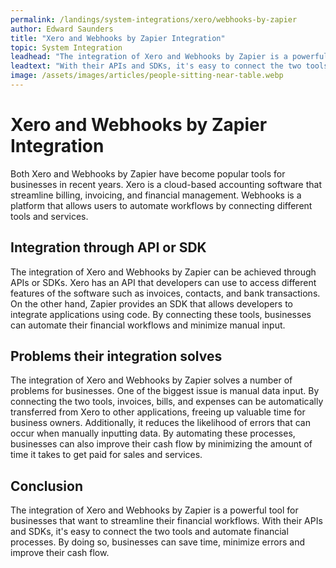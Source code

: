 ```yaml
---
permalink: /landings/system-integrations/xero/webhooks-by-zapier
author: Edward Saunders
title: "Xero and Webhooks by Zapier Integration"
topic: System Integration
leadhead: "The integration of Xero and Webhooks by Zapier is a powerful tool for businesses that want to streamline their financial workflows"
leadtext: "With their APIs and SDKs, it's easy to connect the two tools and automate financial processes. By doing so, businesses can save time, minimize errors and improve their cash flow."
image: /assets/images/articles/people-sitting-near-table.webp
---
```

<div class="arttext">      <h1>Xero and Webhooks by Zapier Integration</h1>
      <p>Both Xero and Webhooks by Zapier have become popular tools for businesses in recent years. Xero is a cloud-based accounting software that streamline billing, invoicing, and financial management. Webhooks is a platform that allows users to automate workflows by connecting different tools and services. </p>
      <h2>Integration through API or SDK</h2>
      <p>The integration of Xero and Webhooks by Zapier can be achieved through APIs or SDKs. Xero has an API that developers can use to access different features of the software such as invoices, contacts, and bank transactions. On the other hand, Zapier provides an SDK that allows developers to integrate applications using code. By connecting these tools, businesses can automate their financial workflows and minimize manual input.</p>
      <h2>Problems their integration solves</h2>
      <p>The integration of Xero and Webhooks by Zapier solves a number of problems for businesses. One of the biggest issue is manual data input. By connecting the two tools, invoices, bills, and expenses can be automatically transferred from Xero to other applications, freeing up valuable time for business owners. Additionally, it reduces the likelihood of errors that can occur when manually inputting data. By automating these processes, businesses can also improve their cash flow by minimizing the amount of time it takes to get paid for sales and services.</p>
      <h2>Conclusion</h2>
      <p>The integration of Xero and Webhooks by Zapier is a powerful tool for businesses that want to streamline their financial workflows. With their APIs and SDKs, it's easy to connect the two tools and automate financial processes. By doing so, businesses can save time, minimize errors and improve their cash flow.</p>
</div>